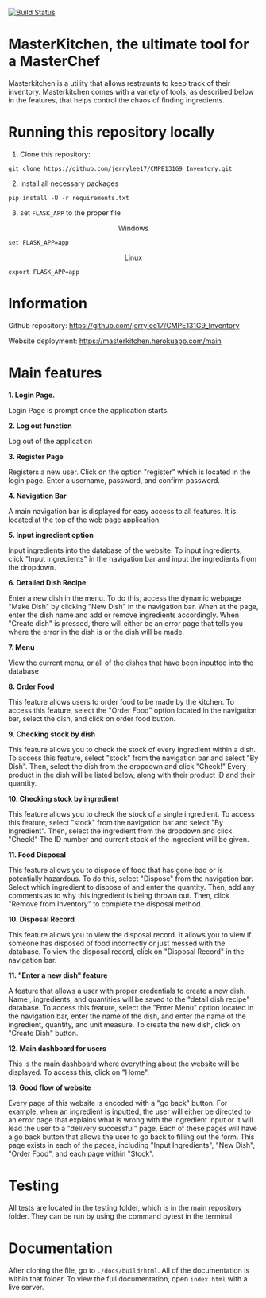 [![Build Status](https://travis-ci.com/jerrylee17/CMPE131G9_Inventory.svg?branch=master)](https://travis-ci.com/jerrylee17/CMPE131G9_Inventory)

# MasterKitchen, the ultimate tool for a MasterChef

Masterkitchen is a utility that allows restraunts to keep track of their inventory. Masterkitchen comes with a variety of tools, as described below in the features, that helps control the chaos of finding ingredients. 

# Running this repository locally

1. Clone this repository:

```
git clone https://github.com/jerrylee17/CMPE131G9_Inventory.git
```

2. Install all necessary packages
```
pip install -U -r requirements.txt
```
3. set ```FLASK_APP``` to the proper file

<p align="center"> Windows</p>

```
set FLASK_APP=app
```

<p align="center"> Linux</p>

```
export FLASK_APP=app
```

# Information

Github repository: https://github.com/jerrylee17/CMPE131G9_Inventory

Website deployment: https://masterkitchen.herokuapp.com/main

# Main features

**1. Login Page.**
  
  Login Page is prompt once the application starts.

**2. Log out function**

  Log out of the application

**3. Register Page**

  Registers a new user. Click on the option "register" which is located in the login page. Enter a username, password, and confirm password. 

**4. Navigation Bar**

  A main navigation bar is displayed for easy access to all features. It is located at the top of the web page application.
  
**5. Input ingredient option**
  
  Input ingredients into the database of the website. To input ingredients, click "Input ingredients" in the navigation bar and input the ingredients from the dropdown. 
  
**6. Detailed Dish Recipe**

  Enter a new dish in the menu. To do this, access the dynamic webpage "Make Dish" by clicking "New Dish" in the navigation bar. When at the page, enter the dish name and add or remove ingredients accordingly. When "Create dish" is pressed, there will either be an error page that tells you where the error in the dish is or the dish will be made.

**7. Menu**

  View the current menu, or all of the dishes that have been inputted into the database

**8. Order Food**

  This feature allows users to order food to be made by the kitchen. To access this feature, select the "Order Food" option located in the navigation bar, select the dish, and click on order food button. 

**9. Checking stock by dish**

  This feature allows you to check the stock of every ingredient within a dish. To access this feature, select "stock" from the navigation bar and select "By Dish". Then, select the dish from the dropdown and click "Check!" Every product in the dish will be listed below, along with their product ID and their quantity. 

**10. Checking stock by ingredient**

  This feature allows you to check the stock of a single ingredient. To access this feature, select "stock" from the navigation bar and select "By Ingredient". Then, select the ingredient from the dropdown and click "Check!" The ID number and current stock of the ingredient will be given.  
  
**11. Food Disposal**
  
  This feature allows you to dispose of food that has gone bad or is potentially hazardous. To do this, select "Dispose" from the navigation bar. Select which ingredient to dispose of and enter the quantity. Then, add any comments as to why this ingredient is being thrown out. Then, click "Remove from Inventory" to complete the disposal method.
 
**10. Disposal Record**

  This feature allows you to view the disposal record. It allows you to view if someone has disposed of food incorrectly or just messed with the database. To view the disposal record, click on "Disposal Record" in the navigation bar. 
  
**11. "Enter a new dish" feature**
  
  A feature that allows a user with proper credentials to create a new dish. Name , ingredients, and quantities will be saved to the "detail dish recipe" database. To access this feature, select the "Enter Menu" option located in the navigation bar, enter the name of the dish, and enter the name of the ingredient, quantity, and unit measure. To create the new dish, click on "Create Dish" button.
  
**12. Main dashboard for users**

  This is the main dashboard where everything about the website will be displayed. To access this, click on "Home".

**13. Good flow of website**

  Every page of this website is encoded with a "go back" button. For example, when an ingredient is inputted, the user will either be directed to an error page that explains what is wrong with the ingredient input or it will lead the user to a "delivery successful" page. Each of these pages will have a go back button that allows the user to go back to filling out the form. This page exists in each of the pages, including "Input Ingredients", "New Dish", "Order Food", and each page within "Stock". 

# Testing
  All tests are located in the testing folder, which is in the main repository folder.
  They can be run by using the command pytest in the terminal

# Documentation

After cloning the file, go to ```./docs/build/html```. All of the documentation is within that folder. To view the full documentation, open ```index.html``` with a live server. 
